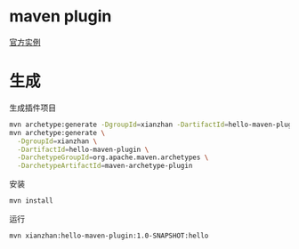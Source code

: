 # maven plugin

[官方实例](http://maven.apache.org/guides/plugin/guide-java-plugin-development.html)

# 生成

生成插件项目

```sh
mvn archetype:generate -DgroupId=xianzhan -DartifactId=hello-maven-plugin -DarchetypeGroupId=org.apache.maven.archetypes -DarchetypeArtifactId=maven-archetype-plugin
mvn archetype:generate \
  -DgroupId=xianzhan \
  -DartifactId=hello-maven-plugin \
  -DarchetypeGroupId=org.apache.maven.archetypes \
  -DarchetypeArtifactId=maven-archetype-plugin
```

安装

```sh
mvn install
```

运行

```sh
mvn xianzhan:hello-maven-plugin:1.0-SNAPSHOT:hello
```
